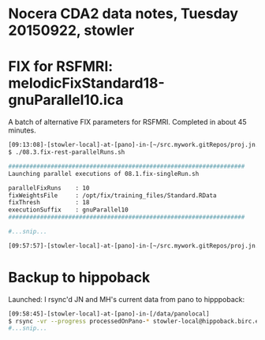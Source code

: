 # Nocera CDA2 data notes, Tuesday 20150922, stowler

# FIX for RSFMRI: melodicFixStandard18-gnuParallel10.ica

A batch of alternative FIX parameters for RSFMRI. Completed in about 45 minutes.

```bash
[09:13:08]-[stowler-local]-at-[pano]-in-[~/src.mywork.gitRepos/proj.jn.cda2] on master
$ ./08.3.fix-rest-parallelRuns.sh

###################################################################
Launching parallel executions of 08.1.fix-singleRun.sh

parallelFixRuns    : 10
fixWeightsFile     : /opt/fix/training_files/Standard.RData
fixThresh          : 18
executionSuffix    : gnuParallel10
###################################################################

#...snip...

[09:57:57]-[stowler-local]-at-[pano]-in-[~/src.mywork.gitRepos/proj.jn.cda2] on master
```

# Backup to hippoback

Launched: I rsync'd JN and MH's current data from pano to hipppoback:

```bash
[09:58:45]-[stowler-local]-at-[pano]-in-[/data/panolocal]
$ rsync -vr --progress processedOnPano-* stowler-local@hippoback.birc.emory.edu:/data/backup/Atlanta/stowlerWIP/sharedReadOnly/
#...snip...
```
